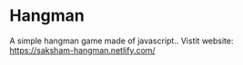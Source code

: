 # Hangman
A simple hangman game made of javascript..
Vistit website: https://saksham-hangman.netlify.com/
